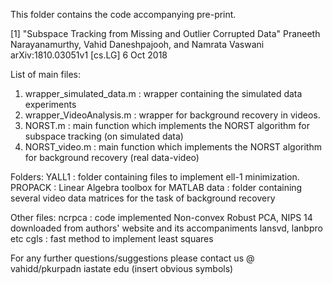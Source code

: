This folder contains the code accompanying pre-print.

[1] "Subspace Tracking from Missing and Outlier Corrupted Data"
     Praneeth Narayanamurthy, Vahid Daneshpajooh, and Namrata Vaswani
     arXiv:1810.03051v1 [cs.LG] 6 Oct 2018

List of main files:
1. wrapper_simulated_data.m : wrapper containing the simulated data experiments
2. wrapper_VideoAnalysis.m  : wrapper for background recovery in videos.
3. NORST.m       : main function which implements the NORST algorithm for subspace tracking (on simulated data)
4. NORST_video.m : main function which implements the NORST algorithm for background recovery (real data-video)

Folders:
	YALL1 : folder containing files to implement ell-1 minimization.
	PROPACK : Linear Algebra toolbox for MATLAB
	data : folder containing several video data matrices for the task of background recovery

Other files:
	ncrpca : code implemented Non-convex Robust PCA, NIPS 14 downloaded from authors' website and its accompaniments lansvd, lanbpro etc
	cgls : fast method to implement least squares

For any further questions/suggestions please contact us @ vahidd/pkurpadn iastate edu (insert obvious symbols)

